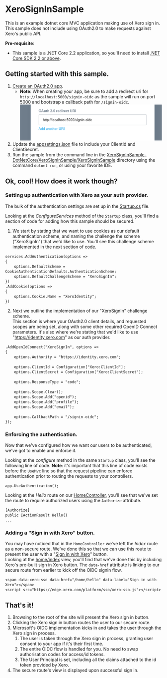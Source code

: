 # XeroSignInSample

This is an example dotnet core MVC application making use of Xero sign in.  
This sample does not include using OAuth2.0 to make requests against Xero's public API.

**Pre-requisite**: 
- This sample is a .NET Core 2.2 application, so you'll need to install [.NET Core SDK 2.2 or above](https://dotnet.microsoft.com/download).

## Getting started with this sample.

1. [Create an OAuth2.0 app](https://developer.xero.com/documentation/oauth2/sign-in#createapp).
   - **Note**: When creating your app, be sure to add a redirect uri for `http://localhost:5000/signin-oidc` as the sample will run on port 5000 and bootstrap a callback path for `/signin-oidc`.  
   ![Redirect Uri](Docs/Images/redirecturi.png)
2. Update the [appsettings.json](XeroSignInSample/appsettings.json) file to include your ClientId and ClientSecret.
3. Run the sample from the command line in the [XeroSignInSample-DotNetCore/XeroSignInSample/XeroSignInSample](XeroSignInSample) directory using the command `dotnet run`, or using your favorite IDE.

## Ok, cool! How does it work though?

### Setting up authentication with Xero as your auth provider.

The bulk of the authentication settings are set up in the [Startup.cs](XeroSignInSample/Startup.cs) file.

Looking at the *ConfigureServices* method of the `Startup` class, you'll find a section of code for adding how this sample should be secured.  

1. We start by stating that we want to use cookies as our default authentication scheme, and naming the challenge the scheme ("XeroSignIn") that we'd like to use. You'll see this challenge scheme implemented in the next section of code.
```
services.AddAuthentication(options =>
{
    options.DefaultScheme = CookieAuthenticationDefaults.AuthenticationScheme;
    options.DefaultChallengeScheme = "XeroSignIn";
})
.AddCookie(options =>
{
    options.Cookie.Name = "XeroIdentity";
})
```
2. Next we outline the implementation of our "XeroSignIn" challenge scheme.  
This section is where your OAuth2.0 client details, and requested scopes are being set, along with some other required OpenID Connect parameters. It's also where we're stating that we'd like to use "https://identity.xero.com" as our auth provider.
```
.AddOpenIdConnect("XeroSignIn", options =>
{
    options.Authority = "https://identity.xero.com";

    options.ClientId = Configuration["Xero:ClientId"];
    options.ClientSecret = Configuration["Xero:ClientSecret"];

    options.ResponseType = "code";

    options.Scope.Clear();
    options.Scope.Add("openid");
    options.Scope.Add("profile");
    options.Scope.Add("email");

    options.CallbackPath = "/signin-oidc";
});
```

### Enforcing the authentication.

Now that we've configured how we want our users to be authenticated, we've got to enable and enforce it.

Looking at the *configure* method in the same `Startup` class, you'll see the following line of code. **Note**: it's important that this line of code exists before the `UseMvc` line so that the request pipeline can enforce authentication prior to routing the requests to your controllers.
```
app.UseAuthentication();
```

Looking at the *Hello* route on our [HomeController](XeroSignInSample/Controllers/HomeController.cs), you'll see that we've set the route to require authorized users using the `Authorize` attribute.
```
[Authorize]
public IActionResult Hello()
...
```

### Adding a "Sign in with Xero" button.
You may have noticed that in the `HomeController` we've left the *Index* route as a non-secure route. We've done this so that we can use this route to present the user with a "[Sign in with Xero](https://developer.xero.com/documentation/oauth2/sign-in#signinbutton)" button.  
Looking at the [home/index](XeroSignInSample/Views/Home/Index.cshtml) view, you'll find that we've done this by including Xero's pre-built sign in Xero button. The `data-href` attribute is linking to our secure route from earlier to kick off the OIDC signin flow.
```
<span data-xero-sso data-href="/home/hello" data-label="Sign in with Xero"></span>
<script src="https://edge.xero.com/platform/sso/xero-sso.js"></script>
```

## That's it!
1. Browsing to the root of the site will present the Xero sign in button.
2. Clicking the Xero sign in button routes the user to our secure route.
3. Microsoft's OIDC implementation kicks in and takes the user through the Xero sign in process.
   1. The user is taken through the Xero sign in process, granting user consent to your app if it's their first time.
   2. The entire OIDC flow is handled for you. No need to swap authorisation codes for access/id tokens.
   3. The User Principal is set, including all the claims attached to the id token provided by Xero.
4. The secure route's view is displayed upon successful sign in.
